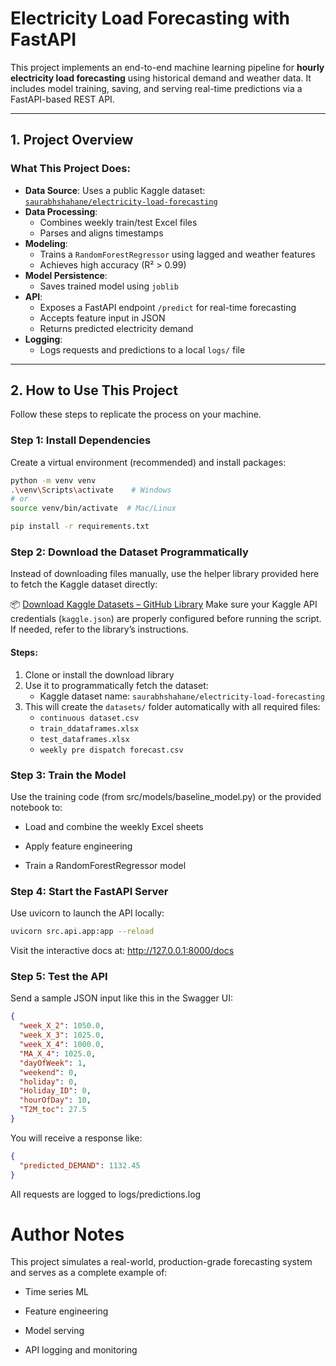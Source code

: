 # Electricity Load Forecasting with FastAPI

This project implements an end-to-end machine learning pipeline for **hourly electricity load forecasting** using historical demand and weather data. It includes model training, saving, and serving real-time predictions via a FastAPI-based REST API.

---

## 1. Project Overview

### What This Project Does:

- **Data Source**: Uses a public Kaggle dataset: [`saurabhshahane/electricity-load-forecasting`](https://www.kaggle.com/datasets/saurabhshahane/electricity-load-forecasting)
- **Data Processing**:
  - Combines weekly train/test Excel files
  - Parses and aligns timestamps
- **Modeling**:
  - Trains a `RandomForestRegressor` using lagged and weather features
  - Achieves high accuracy (R² > 0.99)
- **Model Persistence**:
  - Saves trained model using `joblib`
- **API**:
  - Exposes a FastAPI endpoint `/predict` for real-time forecasting
  - Accepts feature input in JSON
  - Returns predicted electricity demand
- **Logging**:
  - Logs requests and predictions to a local `logs/` file

---

## 2. How to Use This Project

Follow these steps to replicate the process on your machine.

### Step 1: Install Dependencies

Create a virtual environment (recommended) and install packages:

```bash
python -m venv venv
.\venv\Scripts\activate    # Windows
# or
source venv/bin/activate  # Mac/Linux

pip install -r requirements.txt

```

### Step 2: Download the Dataset Programmatically

Instead of downloading files manually, use the helper library provided here to fetch the Kaggle dataset directly:

📦 [Download Kaggle Datasets – GitHub Library](https://github.com/utkarshsrivastava94/libraries)
Make sure your Kaggle API credentials (`kaggle.json`) are properly configured before running the script. If needed, refer to the library’s instructions.

#### Steps:

1. Clone or install the download library
2. Use it to programmatically fetch the dataset:
   - Kaggle dataset name: `saurabhshahane/electricity-load-forecasting`
3. This will create the `datasets/` folder automatically with all required files:
   - `continuous dataset.csv`
   - `train_ddataframes.xlsx`
   - `test_dataframes.xlsx`
   - `weekly pre dispatch forecast.csv`

### Step 3: Train the Model

Use the training code (from src/models/baseline_model.py) or the provided notebook to:

- Load and combine the weekly Excel sheets

- Apply feature engineering

- Train a RandomForestRegressor model

### Step 4: Start the FastAPI Server

Use uvicorn to launch the API locally:

```bash
uvicorn src.api.app:app --reload
```

Visit the interactive docs at: http://127.0.0.1:8000/docs

### Step 5: Test the API

Send a sample JSON input like this in the Swagger UI:

```json
{
  "week_X_2": 1050.0,
  "week_X_3": 1025.0,
  "week_X_4": 1000.0,
  "MA_X_4": 1025.0,
  "dayOfWeek": 1,
  "weekend": 0,
  "holiday": 0,
  "Holiday_ID": 0,
  "hourOfDay": 10,
  "T2M_toc": 27.5
}
```

You will receive a response like:

```json
{
  "predicted_DEMAND": 1132.45
}
```

All requests are logged to logs/predictions.log

# Author Notes

This project simulates a real-world, production-grade forecasting system and serves as a complete example of:

- Time series ML

- Feature engineering

- Model serving

- API logging and monitoring
